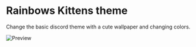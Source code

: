 # Rainbows Kittens theme

Change the basic discord theme with a cute wallpaper and changing colors.

![Preview](http://orig04.deviantart.net/129a/f/2017/210/4/8/rbkt_by_azagwen-dbi5rqx.gif)

